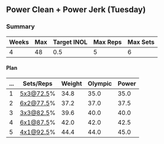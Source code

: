 ## Power Clean + Power Jerk (Tuesday)

### Summary

Weeks | Max | Target INOL | Max Reps | Max Sets
--- | --- | --- | --- | ---
4 | 48 | 0.5 | 5 | 6

#### Plan

 ... | Sets/Reps | Weight | Olympic | Power
--- | --- | --- | --- | ---
1 | 5x3@72.5% | 34.8 | 35.0 | 35.0
2 | 6x2@77.5% | 37.2 | 37.0 | 37.5
3 | 3x3@82.5% | 39.6 | 40.0 | 40.0
4 | 6x1@87.5% | 42.0 | 42.0 | 42.5
5 | 4x1@92.5% | 44.4 | 44.0 | 45.0

